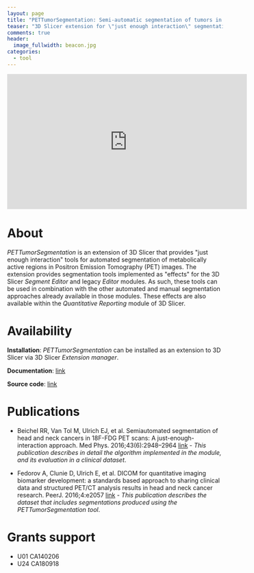 ```yaml
---
layout: page
title: "PETTumorSegmentation: Semi-automatic segmentation of tumors in PET"
teaser: "3D Slicer extension for \"just enough interaction\" segmentation"
comments: true
header:
  image_fullwidth: beacon.jpg
categories:
  - tool
---
```


<iframe width="560" height="315" src="https://www.youtube.com/embed/k1GbJliipuc?rel=0" frameborder="0" allow="autoplay; encrypted-media" allowfullscreen></iframe>

# About

_PETTumorSegmentation_ is an extension of 3D Slicer that provides "just enough interaction" tools for automated segmentation of metabolically active regions in Positron Emission Tomography (PET) images. The extension provides segmentation tools implemented as "effects" for the 3D Slicer _Segment Editor_ and legacy _Editor_ modules. As such, these tools can be used in combination with the other automated and manual segmentation approaches already available in those modules. These effects are also available within the _Quantitative Reporting_ module of 3D Slicer.

# Availability

**Installation**: _PETTumorSegmentation_ can be installed as an extension to 3D Slicer via 3D Slicer _Extension manager_.

**Documentation**: [link](https://www.slicer.org/wiki/Documentation/Nightly/Extensions/PETTumorSegmentation)

**Source code**: [link](https://github.com/QIICR/PETTumorSegmentation)

# Publications

* Beichel RR, Van Tol M, Ulrich EJ, et al. Semiautomated segmentation of head and neck cancers in 18F-FDG PET scans: A just-enough-interaction approach. Med Phys. 2016;43(6):2948–2964 [link](http://dx.doi.org/10.1118/1.4948679) - _This publication describes in detail the algorithm implemented in the module, and its evaluation in a clinical dataset_.

* Fedorov A, Clunie D, Ulrich E, et al. DICOM for quantitative imaging biomarker development: a standards based approach to sharing clinical data and structured PET/CT analysis results in head and neck cancer research. PeerJ. 2016;4:e2057 [link](http://dx.doi.org/10.7717/peerj.2057) - _This publication describes the dataset that includes segmentations produced using the PETTumorSegmentation tool_.

# Grants support

* U01 CA140206
* U24 CA180918
